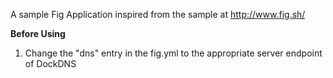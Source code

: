 A sample Fig Application inspired from the sample at http://www.fig.sh/

**Before Using**

1. Change the "dns" entry in the fig.yml to the appropriate server endpoint of DockDNS


